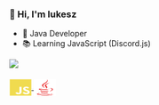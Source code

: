 ### 👋 Hi, I'm lukesz

- 🔨 Java Developer
- 📚 Learning JavaScript (Discord.js)

 <div>
  <a href="https://github.com/lukeszdev">
  <img height="180em" src="https://github-readme-stats.vercel.app/api?username=lukeszdev&show_icons=true&theme=dark&include_all_commits=true&count_private=true"/>
</div>
  
<div style="display: inline_block"><br>
  <img align="center" alt="lukesz-Js" height="30" width="40" src="https://raw.githubusercontent.com/devicons/devicon/master/icons/javascript/javascript-plain.svg">
  <img align="center" alt="lukesz-Js" height="30" width="40" src="https://raw.githubusercontent.com/devicons/devicon/master/icons/java/java-plain.svg">
</div>
